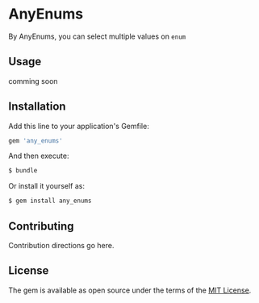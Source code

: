 # AnyEnums
By AnyEnums, you can select multiple values on `enum`

## Usage
comming soon

## Installation
Add this line to your application's Gemfile:

```ruby
gem 'any_enums'
```

And then execute:
```bash
$ bundle
```

Or install it yourself as:
```bash
$ gem install any_enums
```

## Contributing
Contribution directions go here.

## License
The gem is available as open source under the terms of the [MIT License](https://opensource.org/licenses/MIT).
